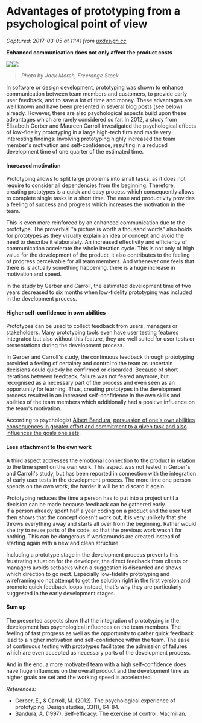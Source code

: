 # Advantages of prototyping from a psychological point of view

_Captured: 2017-03-05 at 11:41 from [uxdesign.cc](https://uxdesign.cc/advantages-of-prototyping-from-a-psychological-point-of-view-4811a01a4cbc#.flfw6xwcd)_

**Enhanced communication does not only affect the product costs**

![](https://cdn-images-1.medium.com/freeze/max/30/1*mMFApTc5Nm9RrirHtRdEwQ.jpeg?q=20)![](https://cdn-images-1.medium.com/max/800/1*mMFApTc5Nm9RrirHtRdEwQ.jpeg)

> _Photo by Jack Moreh, Freerange Stock_

In software or design development, prototyping was shown to enhance communication between team members and customers, to provide early user feedback, and to save a lot of time and money. These advantages are well known and have been presented in several blog posts (see below) already. However, there are also psychological aspects build upon these advantages which are rarely considered so far. In 2012, a study from Elizabeth Gerber and Maureen Carroll investigated the psychological effects of low-fidelity prototyping in a large high-tech firm and made very interesting findings: Involving prototyping highly increased the team member's motivation and self-confidence, resulting in a reduced development time of one quarter of the estimated time.

#### **Increased motivation**

Prototyping allows to split large problems into small tasks, as it does not require to consider all dependencies from the beginning. Therefore, creating prototypes is a quick and easy process which consequently allows to complete single tasks in a short time. The ease and productivity provides a feeling of success and progress which increases the motivation in the team.

This is even more reinforced by an enhanced communication due to the prototype. The proverbial "a picture is worth a thousand words" also holds for prototypes as they visually explain an idea or concept and avoid the need to describe it elaborately. An increased effectivity and efficiency of communication accelerate the whole iteration cycle. This is not only of high value for the development of the product, it also contributes to the feeling of progress perceivable for all team members. And whenever one feels that there is is actually something happening, there is a huge increase in motivation and speed.

In the study by Gerber and Carroll, the estimated development time of two years decreased to six months when low-fidelity prototyping was included in the development process.

#### **Higher self-confidence in own abilities**

Prototypes can be used to collect feedback from users, managers or stakeholders. Many prototyping tools even have user testing features integrated but also without this feature, they are well suited for user tests or presentations during the development process.

In Gerber and Carroll's study, the continuous feedback through prototyping provided a feeling of certainty and control to the team as uncertain decisions could quickly be confirmed or discarded. Because of short iterations between feedback, failure was not feared anymore, but recognised as a necessary part of the process and even seen as an opportunity for learning. Thus, creating prototypes in the development process resulted in an increased self-confidence in the own skills and abilities of the team members which additionally had a positive influence on the team's motivation.

According to psychologist [Albert Bandura](https://psychology.stanford.edu/abandura), [persuasion of one's own abilities consequences in greater effort and commitment to a given task and also influences the goals one sets](https://www.verywell.com/what-is-self-efficacy-2795954).

#### **Less attachment to the own work**

A third aspect addresses the emotional connection to the product in relation to the time spent on the own work. This aspect was not tested in Gerber's and Carroll's study, but has been reported in connection with the integration of early user tests in the development process. The more time one person spends on the own work, the harder it will be to discard it again.

Prototyping reduces the time a person has to put into a project until a decision can be made because feedback can be gathered early.  
If a person already spent half a year coding on a product and the user test then shows that the concept doesn't work out, it is very unlikely that she throws everything away and starts all over from the beginning. Rather would she try to reuse parts of the code, so that the previous work wasn't for nothing. This can be dangerous if workarounds are created instead of starting again with a new and clean structure.

Including a prototype stage in the development process prevents this frustrating situation for the developer, the direct feedback from clients or managers avoids setbacks when a suggestion is discarded and shows which direction to go next. Especially low-fidelity prototyping and wireframing do not attempt to get the solution right in the first version and promote quick feedback loops instead, that's why they are particularly suggested in the early development stages.

#### **Sum up**

The presented aspects show that the integration of prototyping in the development has psychological influences on the team members. The feeling of fast progress as well as the opportunity to gather quick feedback lead to a higher motivation and self-confidence within the team. The ease of continuous testing with prototypes facilitates the admission of failures which are even accepted as necessary parts of the development process.

And in the end, a more motivated team with a high self-confidence does have huge influences on the overall product and the development time as higher goals are set and the working speed is accelerated.

_References:_

  * Gerber, E., & Carroll, M. (2012). The psychological experience of prototyping. Design studies, 33(1), 64-84.
  * Bandura, A. (1997). Self-efficacy: The exercise of control. Macmillan.
